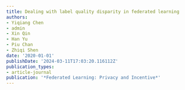```yaml
---
title: Dealing with label quality disparity in federated learning
authors:
- Yiqiang Chen
- admin
- Xin Qin
- Han Yu
- Piu Chan
- Zhiqi Shen
date: '2020-01-01'
publishDate: '2024-03-11T17:03:20.116112Z'
publication_types:
- article-journal
publication: '*Federated Learning: Privacy and Incentive*'
---
```


